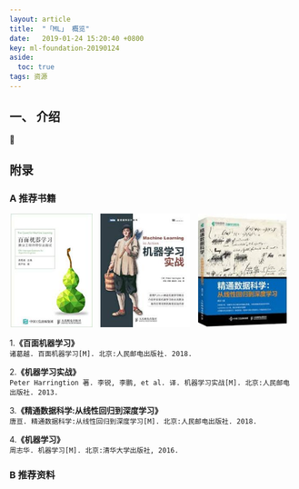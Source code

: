 ```yaml
---
layout: article
title:  "「ML」 概览"
date:   2019-01-24 15:20:40 +0800
key: ml-foundation-20190124
aside:
  toc: true
tags: 资源
---
```



## 一、 介绍
:ghost:

## 附录
### A 推荐书籍

<center class="half">
  <img src="/assets/images/ml/books/baimian_ml.jpeg" height="200"/>&emsp;<img src="/assets/images/ml/books/ml_practice.jpeg" height="200"/>&emsp;<img src="/assets/images/ml/books/lr2dl.jpeg" height="200"/>&emsp;
</center>

1.**《百面机器学习》**  
`诸葛越. 百面机器学习[M]. 北京:人民邮电出版社. 2018.`  

2.**《机器学习实战》**  
`Peter Harringtion 著. 李锐, 李鹏, et al. 译. 机器学习实战[M]. 北京:人民邮电出版社. 2013.`  

3.**《精通数据科学:从线性回归到深度学习》**  
`唐亘. 精通数据科学:从线性回归到深度学习[M]. 北京:人民邮电出版社. 2018.`  

4.**《机器学习》**  
`周志华. 机器学习[M]. 北京:清华大学出版社, 2016.`   

### B 推荐资料
